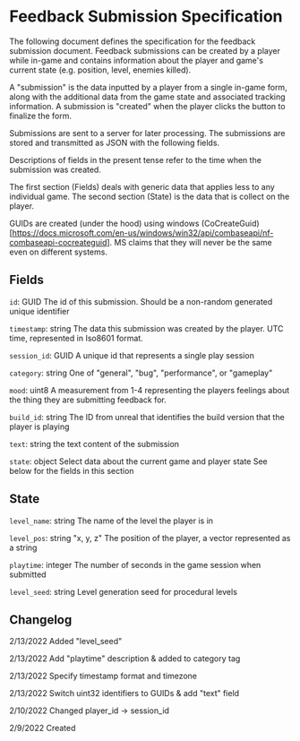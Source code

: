 
# Feedback Submission Specification

The following document defines the specification for the feedback submission document.
Feedback submissions can be created by a player while in-game and contains information about the player and game's current state (e.g. position, level, enemies killed).

A "submission" is the data inputted by a player from a single in-game form, along with the additional data from the game state and associated tracking information.
A submission is "created" when the player clicks the button to finalize the form.

Submissions are sent to a server for later processing.
The submissions are stored and transmitted as JSON with the following fields. 

Descriptions of fields in the present tense refer to the time when the submission was created.


The first section (Fields) deals with generic data that applies less to any individual game. 
The second section (State) is the data that is collect on the player.

GUIDs are created (under the hood) using windows (CoCreateGuid)[https://docs.microsoft.com/en-us/windows/win32/api/combaseapi/nf-combaseapi-cocreateguid].
MS claims that they will never be the same even on different systems.


## Fields



`id`: GUID
The id of this submission.
Should be a non-random generated unique identifier


`timestamp`: string
The data this submission was created by the player. UTC time, represented in Iso8601 format.


`session_id`: GUID
A unique id that represents a single play session


`category`: string
One of "general", "bug", "performance", or "gameplay"

`mood`: uint8
A measurement from 1-4 representing the players feelings about the thing they are submitting feedback for.


`build_id`: string
The ID from unreal that identifies the build version that the player is playing

`text`: string
the text content of the submission

`state`: object
Select data about the current game and player state 
See below for the fields in this section


## State



`level_name`: string
The name of the level the player is in


`level_pos`: string "x, y, z"
The position of the player, a vector represented as a string

`playtime`: integer
The number of seconds in the game session when submitted


`level_seed`: string
Level generation seed for procedural levels



## Changelog

2/13/2022 Added "level_seed"

2/13/2022 Add "playtime" description & added to category tag

2/13/2022 Specify timestamp format and timezone

2/13/2022 Switch uint32 identifiers to GUIDs & add "text" field

2/10/2022 Changed player_id -> session_id

2/9/2022 Created

